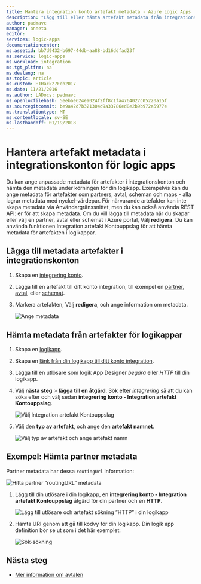 ```yaml
---
title: Hantera integration konto artefakt metadata - Azure Logic Apps | Microsoft Docs
description: "Lägg till eller hämta artefakt metadata från integrationskonton för Logikappar i Azure"
author: padmavc
manager: anneta
editor: 
services: logic-apps
documentationcenter: 
ms.assetid: bb7d9432-b697-44db-aa88-bd16ddfad23f
ms.service: logic-apps
ms.workload: integration
ms.tgt_pltfrm: na
ms.devlang: na
ms.topic: article
ms.custom: H1Hack27Feb2017
ms.date: 11/21/2016
ms.author: LADocs; padmavc
ms.openlocfilehash: 5eebae624ea024f2ff8c1fa4764027c05220a15f
ms.sourcegitcommit: be9a42d7b321304d9a33786ed8e2b9b972a5977e
ms.translationtype: MT
ms.contentlocale: sv-SE
ms.lasthandoff: 01/19/2018
---
```

# <a name="manage-artifact-metadata-in-integration-accounts-for-logic-apps"></a>Hantera artefakt metadata i integrationskonton för logic apps

Du kan ange anpassade metadata för artefakter i integrationskonton och hämta den metadata under körningen för din logikapp. Exempelvis kan du ange metadata för artefakter som partners, avtal, scheman och maps - alla lagrar metadata med nyckel-värdepar. För närvarande artefakter kan inte skapa metadata via Användargränssnittet, men du kan också använda REST API: er för att skapa metadata. Om du vill lägga till metadata när du skapar eller välj en partner, avtal eller schemat i Azure portal, Välj **redigera**. Du kan använda funktionen Integration artefakt Kontouppslag för att hämta metadata för artefakten i logikappar.

## <a name="add-metadata-to-artifacts-in-integration-accounts"></a>Lägga till metadata artefakter i integrationskonton

1. Skapa en [integrering konto](logic-apps-enterprise-integration-create-integration-account.md).

2. Lägga till en artefakt till ditt konto integration, till exempel en [partner](logic-apps-enterprise-integration-partners.md#how-to-create-a-partner), [avtal](logic-apps-enterprise-integration-agreements.md#how-to-create-agreements), eller [schemat](logic-apps-enterprise-integration-schemas.md).

3.  Markera artefakten, Välj **redigera**, och ange information om metadata.

    ![Ange metadata](media/logic-apps-enterprise-integration-metadata/image1.png)

## <a name="retrieve-metadata-from-artifacts-for-logic-apps"></a>Hämta metadata från artefakter för logikappar

1. Skapa en [logikapp](quickstart-create-first-logic-app-workflow.md).

2. Skapa en [länk från din logikapp till ditt konto integration](logic-apps-enterprise-integration-create-integration-account.md#link-an-integration-account-to-a-logic-app). 

3. Lägga till en utlösare som logik App Designer *begära* eller *HTTP* till din logikapp.

4.  Välj **nästa steg** > **lägga till en åtgärd**. Sök efter *integrering* så att du kan söka efter och välj sedan **integrering konto - Integration artefakt Kontouppslag**.

    ![Välj Integration artefakt Kontouppslag](media/logic-apps-enterprise-integration-metadata/image2.png)

5. Välj den **typ av artefakt**, och ange den **artefakt namnet**.

    ![Välj typ av artefakt och ange artefakt namn](media/logic-apps-enterprise-integration-metadata/image3.png)

## <a name="example-retrieve-partner-metadata"></a>Exempel: Hämta partner metadata

Partner metadata har dessa `routingUrl` information:

![Hitta partner ”routingURL” metadata](media/logic-apps-enterprise-integration-metadata/image6.png)

1. Lägg till din utlösare i din logikapp, en **integrering konto - Integration artefakt Kontouppslag** åtgärd för din partner och en **HTTP**.

    ![Lägg till utlösare och artefakt sökning ”HTTP” i din logikapp](media/logic-apps-enterprise-integration-metadata/image4.png)

2. Hämta URI genom att gå till kodvy för din logikapp. Din logik app definition bör se ut som i det här exemplet:

    ![Sök-sökning](media/logic-apps-enterprise-integration-metadata/image5.png)


## <a name="next-steps"></a>Nästa steg
* [Mer information om avtalen](logic-apps-enterprise-integration-agreements.md "Lär dig mer om enterprise integration-avtal")  
